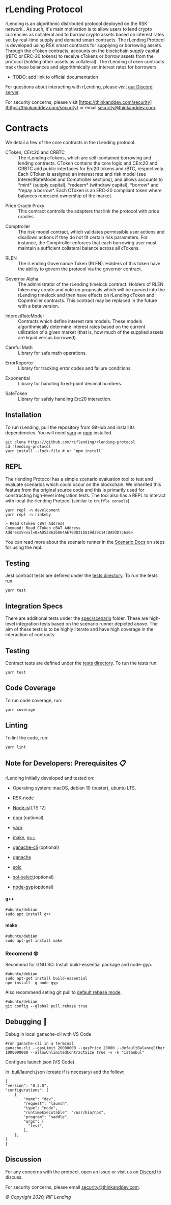 
rLending Protocol
=================

rLending is an algorithmic distributed protocol deployed on the RSK network.. As such, it's main motivation is to allow users to lend crypto currencies as collateral and to borrow crypto assets based on interest rates set by real-time supply and demand smart contracts. The rLending Protocol is developed using RSK smart contracts for supplying or borrowing assets. Through the cToken contracts, accounts on the blockchain *supply* capital (rBTC or ERC-20 tokens) to receive cTokens or *borrow* assets from the protocol (holding other assets as collateral). The rLending cToken contracts track these balances and algorithmically set interest rates for borrowers.

* TODO: add link to official documentation

For questions about interacting with rLending, please visit [our Discord server](https://thinkanddev.com/discord).

For security concerns, please visit [https://thinkanddev.com/security](https://thinkanddev.com/security) or email [security@thinkanddev.com](mailto:security@thinkanddev.com).

Contracts
=========

We detail a few of the core contracts in the rLending protocol.

<dl>
  <dt>CToken, CErc20 and CRBTC</dt>
  <dd>The rLending cTokens, which are self-contained borrowing and lending contracts. CToken contains the core logic and CErc20 and CRBTC add public interfaces for Erc20 tokens and rBTC, respectively. Each CToken is assigned an interest rate and risk model (see InterestRateModel and Comptroller sections), and allows accounts to *mint* (supply capital), *redeem* (withdraw capital), *borrow* and *repay a borrow*. Each CToken is an ERC-20 compliant token where balances represent ownership of the market.</dd>
</dl>

<dl>
  <dt>Price Oracle Proxy</dt>
  <dd>This contract controlls the adapters that link the protocol with price oracles.</dd>
</dl>

<dl>
  <dt>Comptroller</dt>
  <dd>The risk model contract, which validates permissible user actions and disallows actions if they do not fit certain risk parameters. For instance, the Comptroller enforces that each borrowing user must maintain a sufficient collateral balance across all cTokens.</dd>
</dl>

<dl>
  <dt>RLEN</dt>
  <dd>The rLending Governance Token (RLEN). Holders of this token have the ability to govern the protocol via the governor contract.</dd>
</dl>

<dl>
  <dt>Governor Alpha</dt>
  <dd>The administrator of the rLending timelock contract. Holders of RLEN token may create and vote on proposals which will be queued into the rLending timelock and then have effects on rLending cToken and Copmtroller contracts. This contract may be replaced in the future with a beta version.</dd>
</dl>

<dl>
  <dt>InterestRateModel</dt>
  <dd>Contracts which define interest rate models. These models algorithmically determine interest rates based on the current utilization of a given market (that is, how much of the supplied assets are liquid versus borrowed).</dd>
</dl>

<dl>
  <dt>Careful Math</dt>
  <dd>Library for safe math operations.</dd>
</dl>

<dl>
  <dt>ErrorReporter</dt>
  <dd>Library for tracking error codes and failure conditions.</dd>
</dl>

<dl>
  <dt>Exponential</dt>
  <dd>Library for handling fixed-point decimal numbers.</dd>
</dl>

<dl>
  <dt>SafeToken</dt>
  <dd>Library for safely handling Erc20 interaction.</dd>
</dl>


Installation
------------
To run rLending, pull the repository from GitHub and install its dependencies. You will need [yarn](https://yarnpkg.com/lang/en/docs/install/) or [npm](https://docs.npmjs.com/cli/install) installed.

    git clone https://github.com/riflending/rlending-protocol
    cd rlending-protocol
    yarn install --lock-file # or `npm install`

REPL
----

The rlending Protocol has a simple scenario evaluation tool to test and evaluate scenarios which could occur on the blockchain. We inherited this feature from the original source code and this is primarily used for constructing high-level integration tests. The tool also has a REPL to interact with local the rlending Protocol (similar to `truffle console`).

    yarn repl -n development
    yarn repl -n rinkeby

    > Read CToken cBAT Address
    Command: Read CToken cBAT Address
    AddressV<val=0xAD53863b864AE703D31b819d29c14cDA93D7c6a6>

You can read more about the scenario runner in the [Scenario Docs](https://github.com/riflending/rlending-protocol/tree/master/scenario/SCENARIO.md) on steps for using the repl.

Testing
-------
Jest contract tests are defined under the [tests directory](https://github.com/riflending/rlending-protocol/tree/master/tests). To run the tests run:

    yarn test

Integration Specs
-----------------

There are additional tests under the [spec/scenario](https://github.com/riflending/rlending-protocol/tree/master/spec/scenario) folder. These are high-level integration tests based on the scenario runner depicted above. The aim of these tests is to be highly literate and have high coverage in the interaction of contracts.


Testing
-------
Contract tests are defined under the [tests directory](https://github.com/riflending/rlending-protocol/tree/master/tests). To run the tests run:

    yarn test


Code Coverage
-------------
To run code coverage, run:

    yarn coverage

Linting
-------
To lint the code, run:

    yarn lint


Note for Developers: Prerequisites 📋
-------------
rLending initially developed and tested on:
* Operating system: macOS, debian 10 (buster), ubuntu LTS.

* [RSK-node](https://developers.rsk.co/quick-start/step1-install-rsk-local-node/)
* [Node.js](https://nodejs.org/en/download/)(LTS 12)
* [npm](https://docs.npmjs.com/cli/install) (optional)
* [yarn](https://yarnpkg.com/lang/en/docs/install/)
* [make](#make), [g++](#g++)
* [ganache-cli](#ganache-cli) (optional)
* [ganache](https://www.trufflesuite.com/ganache)
* [solc](https://solidity.readthedocs.io/en/v0.4.24/installing-solidity.html#binary-packages)
* [sol-select](https://github.com/crytic/solc-select)(optional)
* [node-gyp](https://github.com/nodejs/node-gyp#installation)(optional)

#### g++

    #ubuntu/debian
    sudo apt install g++

#### make

    #ubuntu/debian
    sudo apt-get install make

### Recomend 🤓
Recomend for GNU SO.
Install build-essential package and node-gyp.

    #ubuntu/debian
    sudo apt-get install build-essential
    npm install -g node-gyp

Also recommend seting git pull to [default rebase mode](https://coderwall.com/p/tnoiug/rebase-by-default-when-doing-git-pull).

    #ubuntu/debian
    git config --global pull.rebase true


Debugging 🔩
-------
Debug in local ganache-cli with VS Code

    #run ganache-cli in a terminal
    ganache-cli --gasLimit 20000000 --gasPrice 20000 --defaultBalanceEther 1000000000 --allowUnlimitedContractSize true -v -k "istanbul"

Configure launch.json (VS Code).

In .buil/launch.json (create if is necesary) add the follow:

    {
    "version": "0.2.0",
    "configurations": [
        {
            "name": "dev",
            "request": "launch",
            "type": "node",
            "runtimeExecutable": "/usr/bin/npx",
            "program": "saddle",
            "args": [
              "test",
            ],
        },
    ]
    }


Discussion
----------

For any concerns with the protocol, open an issue or visit us on [Discord](https://thinkanddev.com/discord) to discuss.

For security concerns, please email [security@thinkanddev.com](mailto:security@thinkanddev.com).

_© Copyright 2020, RIF Lending_
